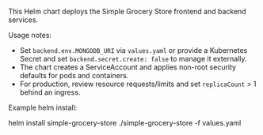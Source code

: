 This Helm chart deploys the Simple Grocery Store frontend and backend services.

Usage notes:
- Set `backend.env.MONGODB_URI` via `values.yaml` or provide a Kubernetes Secret and set `backend.secret.create: false` to manage it externally.
- The chart creates a ServiceAccount and applies non-root security defaults for pods and containers.
- For production, review resource requests/limits and set `replicaCount` > 1 behind an ingress.

Example helm install:

helm install simple-grocery-store ./simple-grocery-store -f values.yaml
